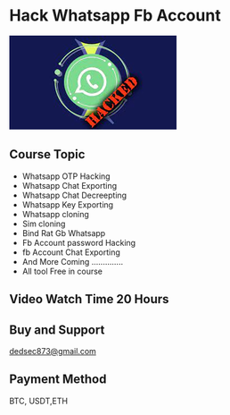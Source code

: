 
# Hack Whatsapp Fb Account
![Logo](1.jpg)
## Course Topic
- Whatsapp OTP Hacking
- Whatsapp Chat Exporting
- Whatsapp Chat Decreepting
- Whatsapp Key Exporting
- Whatsapp cloning
- Sim cloning
- Bind Rat Gb Whatsapp
- Fb Account password Hacking
- fb Account Chat Exporting
- And More Coming ..............
- All tool Free in course


## Video Watch Time 20 Hours
## Buy and Support
dedsec873@gmail.com
## Payment Method
BTC, USDT,ETH
